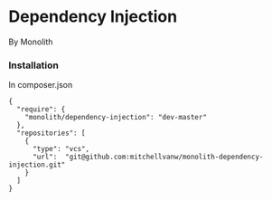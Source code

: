 # Dependency Injection
By Monolith

### Installation
In composer.json
```
{
  "require": {
    "monolith/dependency-injection": "dev-master"
  },
  "repositories": [
    {
      "type": "vcs",
      "url":  "git@github.com:mitchellvanw/monolith-dependency-injection.git"
    }
  ]
}
```